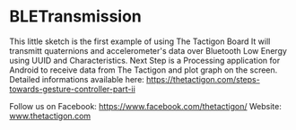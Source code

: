# BLETransmission
This little sketch is the first example of using The Tactigon Board
It will transmitt quaternions and accelerometer's data over Bluetooth Low Energy using UUID and Characteristics.
Next Step is a Processing application for Android to receive data from The Tactigon and plot graph on the screen.
Detailed informations available here: 
https://thetactigon.com/steps-towards-gesture-controller-part-ii

Follow us on Facebook: https://www.facebook.com/thetactigon/
Website: www.thetactigon.com

